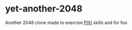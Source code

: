 # yet-another-2048

Another 2048 clone made to exercise [PIXI](http://www.pixijs.com/) skills and for fun
